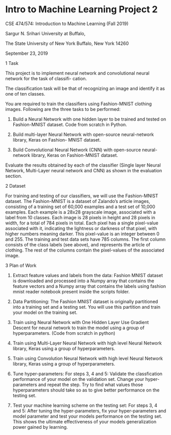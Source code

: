 # Intro to Machine Learning Project 2

CSE 474/574: Introduction to Machine Learning
(Fall 2019)

Sargur N. Srihari
University at Buffalo,

The State University of New York
Buffalo, New York 14260

September 23, 2019


1 Task

This project is to implement neural network and convolutional neural network for the task of classifi-
cation.

The classification task will be that of recognizing an image and identify it as one of ten classes.

You are required to train the classifiers using Fashion-MNIST clothing images. Following are the three
tasks to be performed:

1. Build a Neural Network with one hidden layer to be trained and tested on Fashion-MNIST
dataset. Code from scratch in Python.

2. Build multi-layer Neural Network with open-source neural-network library, Keras on Fashion-
MNIST dataset.

3. Build Convolutional Neural Network (CNN) with open-source neural-network library, Keras on
Fashion-MNIST dataset.

Evaluate the results obtained by each of the classifier (Single layer Neural Network, Multi-Layer
neural network and CNN) as shown in the evaluation section.



2 Dataset

For training and testing of our classifiers, we will use the Fashion-MNIST dataset. The Fashion-MNIST
is a dataset of Zalando’s article images, consisting of a training set of 60,000 examples and a test set
of 10,000 examples. Each example is a 28x28 grayscale image, associated with a label from 10 classes.
Each image is 28 pixels in height and 28 pixels in width, for a total of 784 pixels in total. Each
pixel has a single pixel-value associated with it, indicating the lightness or darkness of that pixel,
with higher numbers meaning darker. This pixel-value is an integer between 0 and 255. The training and test data sets have 785 columns. The first column consists of the class labels (see above), and
represents the article of clothing. The rest of the columns contain the pixel-values of the associated
image.



3 Plan of Work

1. Extract feature values and labels from the data: Fashion MNIST dataset is downloaded
and processed into a Numpy array that contains the feature vectors and a Numpy array that
contains the labels using fashion mnist reader notebook present inside the scripts folder.

2. Data Partitioning: The Fashion MNIST dataset is originally partitioned into a training set
and a testing set. You will use this partition and train your model on the training set.
3. Train using Neural Network with One Hidden Layer Use Gradient Descent for neural
network to train the model using a group of hyperparameters. (Code from scratch in python)

4. Train using Multi-Layer Neural Network with high level Neural Network library, Keras
using a group of hyperparameters.

5. Train using Convolution Neural Network with high level Neural Network library, Keras
using a group of hyperparameters.

6. Tune hyper-parameters: For steps 3, 4 and 5: Validate the classfication performance of your
model on the validation set. Change your hyper-parameters and repeat the step. Try to find
what values those hyperparameters should take so as to give better performance on the testing
set.

7. Test your machine learning scheme on the testing set: For steps 3, 4 and 5: After
tuning the hyper-parameters, fix your hyper-parameters and model parameter and test your
models performance on the testing set. This shows the ultimate effectiveness of your models
generalization power gained by learning.


